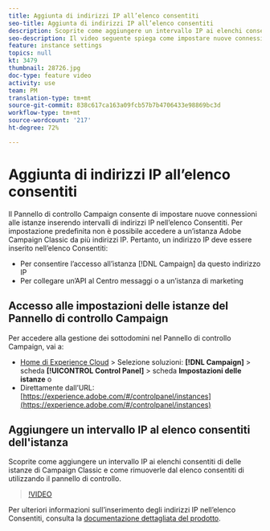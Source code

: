 ```yaml
---
title: Aggiunta di indirizzi IP all’elenco consentiti
seo-title: Aggiunta di indirizzi IP all’elenco consentiti
description: Scoprite come aggiungere un intervallo IP ai elenchi consentiti di  delle istanze di Campaign Classic e come rimuoverle dal elenco consentiti di  utilizzando il pannello di controllo.
seo-description: Il video seguente spiega come impostare nuove connessioni alle istanze inserendo intervalli di indirizzi IP nell’elenco Consentiti.
feature: instance settings
topics: null
kt: 3479
thumbnail: 28726.jpg
doc-type: feature video
activity: use
team: PM
translation-type: tm+mt
source-git-commit: 838c617ca163a09fcb57b7b4706433e98869bc3d
workflow-type: tm+mt
source-wordcount: '217'
ht-degree: 72%

---
```



# Aggiunta di indirizzi IP all’elenco consentiti

Il Pannello di controllo Campaign consente di impostare nuove connessioni alle istanze inserendo intervalli di indirizzi IP nell’elenco Consentiti. Per impostazione predefinita non è possibile accedere a un’istanza Adobe Campaign Classic da più indirizzi IP. Pertanto, un indirizzo IP deve essere inserito nell’elenco Consentiti:

* Per consentire l’accesso all’istanza [!DNL Campaign] da questo indirizzo IP
* Per collegare un’API al Centro messaggi o a un’istanza di marketing

## Accesso alle impostazioni delle istanze del Pannello di controllo Campaign

Per accedere alla gestione dei sottodomini nel Pannello di controllo Campaign, vai a:

* [Home di Experience Cloud](https://experience.adobe.com/#/home) > Selezione soluzioni: **[!DNL Campaign]** > scheda **[!UICONTROL Control Panel]** > scheda **Impostazioni delle istanze**
o
* Direttamente dall’URL: [https://experience.adobe.com/#/controlpanel/instances](https://experience.adobe.com/#/controlpanel/instances)

## Aggiungere un intervallo IP al elenco consentiti  dell&#39;istanza

Scoprite come aggiungere un intervallo IP ai elenchi consentiti di  delle istanze di Campaign Classic e come rimuoverle dal elenco consentiti di  utilizzando il pannello di controllo.

>[!VIDEO](https://video.tv.adobe.com/v/28726?quality=12)

Per ulteriori informazioni sull’inserimento degli indirizzi IP nell’elenco Consentiti, consulta la [documentazione dettagliata del prodotto](https://helpx.adobe.com/it/campaign/kb/control-panel-instance-settings.html).
